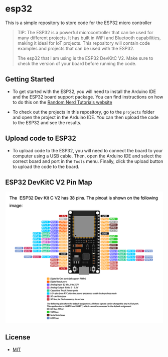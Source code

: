 # esp32

This is a simple repository to store code for the ESP32 micro controller

> TIP: The ESP32 is a powerful microcontroller that can be used for many different projects. It has built in WiFi and Bluetooth capabilities, making it ideal for IoT projects. This repository will contain code examples and projects that can be used with the ESP32.
>
> The esp32 that I am using is the ESP32 DevKitC V2. Make sure to check the version of your board before running the code.

## Getting Started

- To get started with the ESP32, you will need to install the Arduino IDE and the ESP32 board support package. You can find instructions on how to do this on the [Random Nerd Tutorials website](https://randomnerdtutorials.com/getting-started-with-esp32/)

- To check out the projects in this repository, go to the `projects` folder and open the project in the Arduino IDE. You can then upload the code to the ESP32 and see the results.

## Upload code to ESP32

- To upload code to the ESP32, you will need to connect the board to your computer using a USB cable. Then, open the Arduino IDE and select the correct board and port in the `Tools` menu. Finally, click the upload button to upload the code to the board.

## ESP32 DevKitC V2 Pin Map

<img src="./reference/esp32-dev-kit-c-v2-pin-map.png" alt="GPIO Pin Map" width="900">

## License

- [MIT](LICENSE.md)
